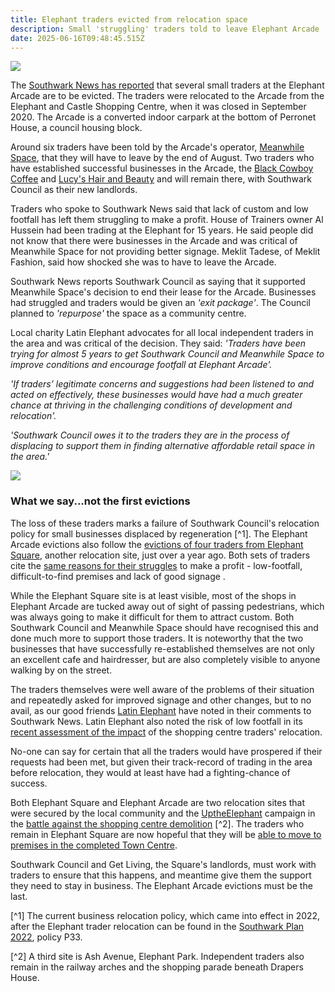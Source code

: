 ```yaml
---
title: Elephant traders evicted from relocation space
description: Small 'struggling' traders told to leave Elephant Arcade
date: 2025-06-16T09:48:45.515Z
---
```

![](img/snews_190625_20250619_064846.jpg)

The [Southwark News has reported](https://southwarknews.co.uk/area/elephant-and-castle/traders-evicted-from-elephant-and-castle-shopping-arcade-as-private-landlord-hands-back-control-of-struggling-retail-space-to-southwark-council/) that several small traders at the Elephant Arcade are to be evicted.  The traders were relocated to the Arcade from the Elephant and Castle Shopping Centre, when it was closed in September 2020.  The Arcade is a converted indoor carpark at the bottom of Perronet House, a council housing block.

Around six traders have been told by the Arcade's operator, [Meanwhile Space](https://www.meanwhilespace.com/), that they will have to leave by the end of August.  Two traders who have established successful businesses in the Arcade, the [Black Cowboy Coffee](https://www.instagram.com/blackcowboycoffee/?hl=en) and [Lucy's Hair and Beauty](https://www.lucyhairandbeauty.com/) and will remain there, with Southwark Council as their new landlords.

Traders who spoke to Southwark News said that lack of custom and low footfall has left them struggling to make a profit.  House of Trainers owner Al Hussein had been trading at the Elephant for 15 years.  He said people did not know that there were businesses in the Arcade and was critical of Meanwhile Space for not providing better signage.  Meklit Tadese, of Meklit Fashion, said how shocked she was to have to leave the Arcade.

Southwark News reports Southwark Council as saying that it supported Meanwhile Space's decision to end their lease for the Arcade.  Businesses had struggled and traders would be given an *'exit package'*. The Council planned to *'repurpose'* the space as a community centre.

Local charity Latin Elephant advocates for all local independent traders in the area and was critical of the decision.  They said: *'Traders have been trying for almost 5 years to get Southwark Council and Meanwhile Space to improve conditions and encourage footfall at Elephant Arcade'.*

*'If traders’ legitimate concerns and suggestions had been listened to and acted on effectively, these businesses would have had a much greater chance at thriving in the challenging conditions of development and relocation'.*

*'Southwark Council owes it to the traders they are in the process of displacing to support them in finding alternative affordable retail space in the area.'*

![](img/love_the_elephant.png)

### What we say...not the first evictions

The loss of these traders marks a failure of Southwark Council's relocation policy for small businesses displaced by regeneration [^1].  The Elephant Arcade evictions also follow the [evictions of four traders from Elephant Square](https://southwarknews.co.uk/area/elephant-and-castle/exclusive-castle-square-traders-say-business-is-dead-as-four-are-evicted/), another relocation site, just over a year ago.  Both sets of traders cite the [same reasons for their struggles](https://www.mylondon.news/news/south-london-news/old-elephant-castle-traders-complain-25107268) to make a profit - low-footfall, difficult-to-find premises and lack of good signage .  

While the Elephant Square site is at least visible, most of the shops in Elephant Arcade are tucked away out of sight of passing pedestrians, which was always going to make it difficult for them  to attract custom.  Both Southwark Council and Meanwhile Space should have recognised this and done much more to support those traders.  It is noteworthy that the two businesses that have successfully re-established themselves are not only an excellent cafe and hairdresser, but are also completely visible to anyone walking by on the street.

The traders themselves were well aware of the problems of their situation and repeatedly asked for improved signage and other changes, but to no avail, as our good friends [Latin Elephant](https://latinelephant.org/) have noted in their comments to Southwark News.  Latin Elephant also noted the risk of low footfall in its [recent assessment of the impact](https://latinelephant.org/wp-content/uploads/2025/04/Relocation-Impact-Assessment-Current-State-of-Play-for-Elephant-Castle-Traders-by-Latin-Elephant.pdf) of the shopping centre traders' relocation.  

No-one can say for certain that all the traders would have prospered if their requests had been met, but given their track-record of trading in the area before relocation, they would at least have had a fighting-chance of success.     

Both Elephant Square and Elephant Arcade are two relocation sites that were secured by the local community and the [UptheElephant](https://x.com/uptheelephant_) campaign in the [battle against the shopping centre demolition](https://www.35percent.org/posts/2021-11-20-elephant-traders-without-new-premises-one-year-after-shopping-centre-closes/) [^2].  The traders who remain in Elephant Square are now hopeful that they will be [able to move to premises in the completed Town Centre](https://southwarknews.co.uk/area/elephant-and-castle/exclusive-castle-square-traders-leases-extended-as-town-centre-development-moves-forward/).   

Southwark Council and Get Living, the Square's landlords, must work with traders to ensure that this happens, and meantime give them the support they need to stay in business.  The Elephant Arcade evictions must be the last.    

[](https://southwarknews.co.uk/area/elephant-and-castle/traders-evicted-from-elephant-and-castle-shopping-arcade-as-private-landlord-hands-back-control-of-struggling-retail-space-to-southwark-council/)[^1] The current business relocation policy, which came into effect in 2022, after the Elephant trader relocation can be found in the [Southwark Plan 2022](https://services.southwark.gov.uk/assets/attach/94325/Southwark-Plan-2022.pdf), policy P33.

[^2] A third site is Ash Avenue, Elephant Park.  Independent traders also remain in the railway arches and the shopping parade beneath Drapers House.